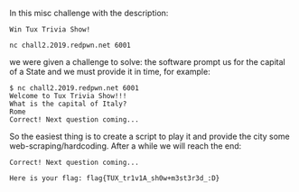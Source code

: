 In this misc challenge with the description:
```
Win Tux Trivia Show!

nc chall2.2019.redpwn.net 6001
```

we were given a challenge to solve: the software prompt us for the capital of a State and we must provide it in time, for example:

```
$ nc chall2.2019.redpwn.net 6001
Welcome to Tux Trivia Show!!!
What is the capital of Italy?
Rome
Correct! Next question coming...
```

So the easiest thing is to create a script to play it and provide the city some web-scraping/hardcoding. After a while we will reach the end:

```
Correct! Next question coming...

Here is your flag: flag{TUX_tr1v1A_sh0w+m3st3r3d_:D}
```